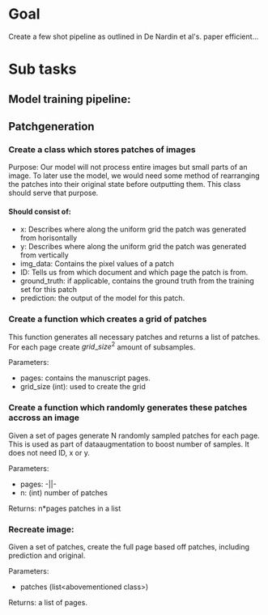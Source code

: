 # Goal
Create a few shot pipeline as outlined in De Nardin et al's. paper efficient...

# Sub tasks
## Model training pipeline:

## Patchgeneration
### Create a class which stores patches of images
Purpose: Our model will not process entire images but small parts of an image. To later use the model, we would need some method of rearranging the patches into their original state before outputting them. This class should serve that purpose.

#### Should consist of:
* x: Describes where along the uniform grid the patch was generated from horisontally
* y: Describes where along the uniform grid the patch was generated from vertically
* img_data: Contains the pixel values of a patch
* ID: Tells us from which document and which page the patch is from.
* ground_truth: if applicable, contains the ground truth from the training set for this patch
* prediction: the output of the model for this patch.

### Create a function which creates a grid of patches
This function generates all necessary patches and returns a list of patches. For each page create $grid\_size^2$ amount of subsamples.

Parameters:
* pages: contains the manuscript pages.
* grid_size (int): used to create the grid

### Create a function which randomly generates these patches accross an image
Given a set of pages generate N randomly sampled patches for each page. This is used as part of dataaugmentation to boost number of samples. It does not need ID, x or y.

Parameters:
* pages: -||-
* n: (int) number of patches

Returns: n*pages patches in a list

### Recreate image:
Given a set of patches, create the full page based off patches, including prediction and original.

Parameters:
* patches (list\<abovementioned class\>)

Returns: a list of pages.
